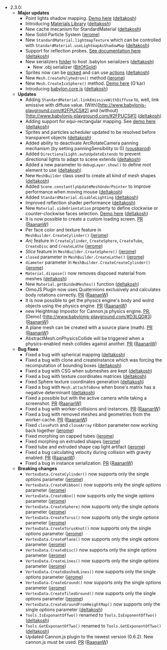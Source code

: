 - 2.3.0:
  - **Major updates**
    - Point lights shadow mapping. [Demo here](http://www.babylonjs-playground.com/#LYCSQ#12) ([deltakosh](https://github.com/deltakosh))
    - Introducing [Materials Library](https://github.com/BabylonJS/Babylon.js/tree/master/materialsLibrary) ([deltakosh](https://github.com/deltakosh))
    - New cache mecanism for StandardMaterial ([deltakosh](https://github.com/deltakosh))
    - New Solid Particle System ([jerome](https://github.com/jbousquie))
    - New `StandardMaterial.lightmapTexture` which can be controlled with `StandardMaterial.useLightmapAsShadowMap` ([deltakosh](https://github.com/deltakosh))
    - Support for reflection probes. [See documentation here](http://doc.babylonjs.com/tutorials/How_to_use_Reflection_probes) ([deltakosh](https://github.com/deltakosh))
    - New serializers [folder](https://github.com/BabylonJS/Babylon.js/serializers) to host .babylon serializers ([deltakosh](https://github.com/deltakosh))
      - New .obj serializer ([BitOfGold](https://github.com/BitOfGold))
    - Sprites now can be [picked](http://www.babylonjs-playground.com/#1XMVZW#4) and can use [actions](http://www.babylonjs-playground.com/#9RUHH#4) ([deltakosh](https://github.com/deltakosh))
    - New `Mesh.CreatePolyhedron()` method ([jerome](https://github.com/jbousquie))
    - New `Mesh.CreateIcoSphere()` method. [Demo here](http://www.babylonjs-playground.com/#24DUYD) (G'kar)
    - Introducing [babylon.core.js](http://doc.babylonjs.com/generals/Framework_versions) ([deltakosh](https://github.com/deltakosh))
  - **Updates**
    - Adding `StandardMaterial.linkEmissiveWithDiffuse` to, well, link emissive with diffuse value. (With)[http://www.babylonjs-playground.com/#2FPUCS#2] and (without)[http://www.babylonjs-playground.com/#2FPUCS#1] ([deltakosh](https://github.com/deltakosh))
    - Adding support for equi-rectangular mapping. See [demo here](http://www.babylonjs-playground.com/#27FN5R#8) ([deltakosh](https://github.com/deltakosh))
    - Sprites and particles scheduler updated to be resolved before transparent objects ([deltakosh](https://github.com/deltakosh))
    - Added ability to deactivate ArcRotateCamera panning mechanism (by setting panningSensibility to 0) ([vouskprod](http://www.github.com/vousk))    
    - Added `DirectionalLight.autoUpdateExtends` to prevent directional lights to adapt to scene extends ([deltakosh](https://github.com/deltakosh))
    - Added a new parameter to `debugLayer.show()` to define root element to use ([deltakosh](https://github.com/deltakosh))
    - New `MeshBuilder` class used to create all kind of mesh shapes ([deltakosh](https://github.com/deltakosh))
    - Added `Scene.constantlyUpdateMeshUnderPointer` to improve performance when moving mouse ([deltakosh](https://github.com/deltakosh))
    - Added `StandardMaterial.disableLighting` ([deltakosh](https://github.com/deltakosh))
    - Improved reflection shader performance ([deltakosh](https://github.com/deltakosh))
    - New `Material.sideOrientation` property to define clockwise or counter-clockwise faces selection. [Demo here](http://www.babylonjs-playground.com/#1TZJQY) ([deltakosh](https://github.com/deltakosh))
    - It is now possible to create a custom loading screen. [PR](https://github.com/BabylonJS/Babylon.js/pull/700) ([RaananW](https://github.com/RaananW))
    - Per face color and texture feature in `MeshBuilder.CreateCylinder()` ([jerome](https://github.com/jbousquie))
    - _Arc_ feature in `CreateCylinder`, `CreateSphere`, `CreateTube`, `CreateDisc` and `CreateLathe` ([jerome](https://github.com/jbousquie))
    - _Slice_ feature in `MeshBuilder.CreateSphere()` ([jerome](https://github.com/jbousquie))
    - `closed` parameter in `MeshBuilder.CreateLathe()` ([jerome](https://github.com/jbousquie))
    - `diameter` parameter in `MeshBuilder.CreateCreateCylinder()` ([jerome](https://github.com/jbousquie))
    - `Material.dispose()` now removes disposed material from meshes ([deltakosh](https://github.com/deltakosh))
    - New `Material.getBindedMeshes()` function ([deltakosh](https://github.com/deltakosh))
    - OimoJS Plugin now uses Quaternions exclusively and calculates body rotations correctly. [PR](https://github.com/BabylonJS/Babylon.js/pull/761) ([RaananW](https://github.com/RaananW))
    - It is now possible to get the physics engine's body and wolrd objects using the physics engine. [PR](https://github.com/BabylonJS/Babylon.js/pull/761) ([RaananW](https://github.com/RaananW))
    - new Heightmap Impostor for Cannon.js physics engine. [PR](https://github.com/BabylonJS/Babylon.js/pull/78), [Demo] (http://www.babylonjs-playground.com/#D3LQD#3) ([RaananW](https://github.com/RaananW))
    - A plane mesh can be created with a source plane (math). [PR](https://github.com/BabylonJS/Babylon.js/pull/779) ([RaananW](https://github.com/RaananW))
    - AbstractMesh.onPhysicsCollide will be triggered when a physics-enabled mesh collides against another. [PR](https://github.com/BabylonJS/Babylon.js/pull/806) ([RaananW](https://github.com/RaananW))
  - **Bug fixes**
    - Fixed a bug with spherical mapping ([deltakosh](https://github.com/deltakosh)) 
    - Fixed a bug with clone and createInstance which was forcing the recomputation of bounding boxes ([deltakosh](https://github.com/deltakosh)) 
    - Fixed a bug with CSG when submeshes are kept ([deltakosh](https://github.com/deltakosh)) 
    - Fixed a bug with texture coordinates matrices ([deltakosh](https://github.com/deltakosh))
    - Fixed Sphere texture coordinates generation ([deltakosh](https://github.com/deltakosh))
    - Fixed a bug with `Mesh.attachToBone` when bone's matrix has a negative determinant ([deltakosh](https://github.com/deltakosh))
    - Fixed a possible but with the active camera while taking a screenshot. [PR](https://github.com/BabylonJS/Babylon.js/pull/701) ([RaananW](https://github.com/RaananW))
    - Fixed a bug with worker-collisions and instances. [PR](https://github.com/BabylonJS/Babylon.js/pull/705) ([RaananW](https://github.com/RaananW))
    - Fixed a bug with removed meshes and geometries from the worker-cache. [PR](https://github.com/BabylonJS/Babylon.js/pull/711) ([RaananW](https://github.com/RaananW))
    - Fixed `closePath` and `closeArray` ribbon parameter now working back together ([jerome](https://github.com/jbousquie))
    - Fixed morphing on capped tubes  ([jerome](https://github.com/jbousquie))
    - Fixed morphing on extruded shapes  ([jerome](https://github.com/jbousquie))
    - Fixed tube and extruded shape cap light artifact  ([jerome](https://github.com/jbousquie))
    - Fixed a bug calculating velocity during collision with gravity enabled. [PR](https://github.com/BabylonJS/Babylon.js/pull/738) ([RaananW](https://github.com/RaananW))
    - Fixed a bug in instance serialization. [PR](https://github.com/BabylonJS/Babylon.js/pull/726) ([RaananW](https://github.com/RaananW))
  - **Breaking changes**
    - `VertexData.CreateCylinder()` now supports only the single _options_ parameter ([jerome](https://github.com/jbousquie))
    - `VertexData.CreateRibbon()` now supports only the single _options_ parameter ([jerome](https://github.com/jbousquie))
    - `VertexData.CreateBox()` now supports only the single _options_ parameter ([jerome](https://github.com/jbousquie))
    - `VertexData.CreateSphere)` now supports only the single _options_ parameter ([jerome](https://github.com/jbousquie))
    - `VertexData.CreateTorus()` now supports only the single _options_ parameter ([jerome](https://github.com/jbousquie))
    - `VertexData.CreateTorusKnot()` now supports only the single _options_ parameter ([jerome](https://github.com/jbousquie))
    - `VertexData.CreatePlane()` now supports only the single _options_ parameter ([jerome](https://github.com/jbousquie))
    - `VertexData.CreateDisc()` now supports only the single _options_ parameter ([jerome](https://github.com/jbousquie))
    - `VertexData.CreateLines()` now supports only the single _options_ parameter ([jerome](https://github.com/jbousquie))
    - `VertexData.CreateDashedLines()` now supports only the single _options_ parameter ([jerome](https://github.com/jbousquie))
    - `VertexData.CreateGround()` now supports only the single _options_ parameter ([jerome](https://github.com/jbousquie))
    - `VertexData.CreateTiledGround()` now supports only the single _options_ parameter ([jerome](https://github.com/jbousquie))
    - `VertexData.CreateGroundFromHeightMap()` now supports only the single _options_ parameter ([deltakosh](https://github.com/deltakosh))
    - `Tools.IsExponantOfTwo()` renamed to `Tools.IsExponentOfTwo()` ([deltakosh](https://github.com/deltakosh))
    - `Tools.GetExponantOfTwo()` renamed to `Tools.GetExponentOfTwo()` ([deltakosh](https://github.com/deltakosh))
    - Updated Cannon.js plugin to the newest version (0.6.2). New cannon.js must be used. [PR](https://github.com/BabylonJS/Babylon.js/pull/755) ([RaananW](https://github.com/RaananW))
